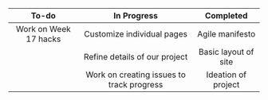 | To-do | In Progress | Completed |
| :---: | :---------: | :-------: |
| Work on Week 17 hacks | Customize individual pages | Agile manifesto |
|       | Refine details of our project | Basic layout of site |
|       | Work on creating issues to track progress | Ideation of project |